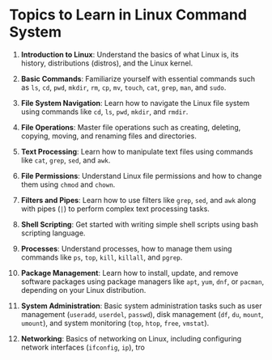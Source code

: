 # Topics to Learn in Linux Command System

1. **Introduction to Linux**: Understand the basics of what Linux is, its history, distributions (distros), and the Linux kernel.

2. **Basic Commands**: Familiarize yourself with essential commands such as `ls`, `cd`, `pwd`, `mkdir`, `rm`, `cp`, `mv`, `touch`, `cat`, `grep`, `man`, and `sudo`.

3. **File System Navigation**: Learn how to navigate the Linux file system using commands like `cd`, `ls`, `pwd`, `mkdir`, and `rmdir`.

4. **File Operations**: Master file operations such as creating, deleting, copying, moving, and renaming files and directories.

5. **Text Processing**: Learn how to manipulate text files using commands like `cat`, `grep`, `sed`, and `awk`.

6. **File Permissions**: Understand Linux file permissions and how to change them using `chmod` and `chown`.

7. **Filters and Pipes**: Learn how to use filters like `grep`, `sed`, and `awk` along with pipes (`|`) to perform complex text processing tasks.

8. **Shell Scripting**: Get started with writing simple shell scripts using bash scripting language.

9. **Processes**: Understand processes, how to manage them using commands like `ps`, `top`, `kill`, `killall`, and `pgrep`.

10. **Package Management**: Learn how to install, update, and remove software packages using package managers like `apt`, `yum`, `dnf`, or `pacman`, depending on your Linux distribution.

11. **System Administration**: Basic system administration tasks such as user management (`useradd`, `userdel`, `passwd`), disk management (`df`, `du`, `mount`, `umount`), and system monitoring (`top`, `htop`, `free`, `vmstat`).

12. **Networking**: Basics of networking on Linux, including configuring network interfaces (`ifconfig`, `ip`), tro
